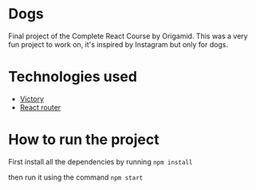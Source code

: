 # Dogs
Final project of the Complete React Course by Origamid.
This was a very fun project to work on, it's inspired by Instagram but only for dogs. 

# Technologies used
- [Victory](https://github.com/FormidableLabs/victory)
- [React router](https://github.com/ReactTraining/react-router)

# How to run the project

First install all the dependencies by running 
`npm install`

then run it using the command
`npm start`
